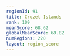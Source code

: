 ```yaml
---
regionId: 91
title: Crozet Islands
rank: 109
meanScore: 68.62
globalMeanScore: 69.82
numRegions: 220
layout: region_score
---
```

